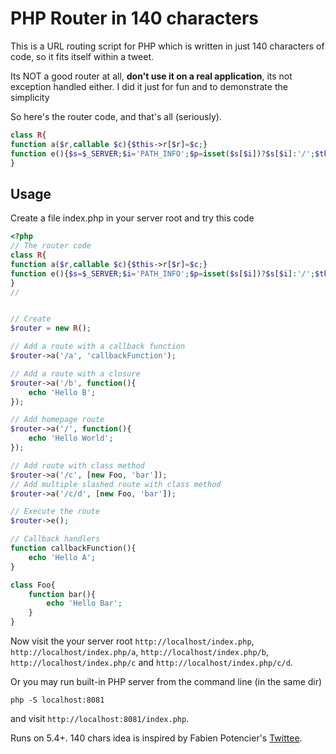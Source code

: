 # PHP Router in 140 characters

This is a URL routing script for PHP which is written in just 140 characters of code, so it fits itself within a tweet.

Its NOT a good router at all, **don't use it on a real application**, its not exception handled either. I did it just for fun and to demonstrate the simplicity

So here's the router code, and that's all (seriously).
```PHP
class R{
function a($r,callable $c){$this->r[$r]=$c;}
function e(){$s=$_SERVER;$i='PATH_INFO';$p=isset($s[$i])?$s[$i]:'/';$this->r[$p]();}
}
```

## Usage
Create a file index.php in your server root and try this code
```PHP
<?php
// The router code
class R{
function a($r,callable $c){$this->r[$r]=$c;}
function e(){$s=$_SERVER;$i='PATH_INFO';$p=isset($s[$i])?$s[$i]:'/';$this->r[$p]();}
}
//


// Create 
$router = new R();

// Add a route with a callback function
$router->a('/a', 'callbackFunction');

// Add a route with a closure
$router->a('/b', function(){
    echo 'Hello B';
});

// Add homepage route
$router->a('/', function(){
	echo 'Hello World';
});

// Add route with class method
$router->a('/c', [new Foo, 'bar']);
// Add multiple slashed route with class method
$router->a('/c/d', [new Foo, 'bar']);

// Execute the route
$router->e();

// Callback handlers
function callbackFunction(){
	echo 'Hello A';
}

class Foo{
	function bar(){
		echo 'Hello Bar';
	}
}
```

Now visit the your server root `http://localhost/index.php`, `http://localhost/index.php/a`, `http://localhost/index.php/b`, `http://localhost/index.php/c` and `http://localhost/index.php/c/d`.

Or you may run built-in PHP server from the command line (in the same dir)
```
php -S localhost:8081
```
and visit `http://localhost:8081/index.php`.

Runs on 5.4+. 140 chars idea is inspired by Fabien Potencier's [Twittee](http://twittee.org/).

